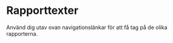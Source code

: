 ---
---
Rapporttexter
=========================

Använd dig utav ovan navigationslänkar för att få tag på de olika rapporterna.
